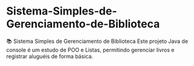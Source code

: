 # Sistema-Simples-de-Gerenciamento-de-Biblioteca
📚 Sistema Simples de Gerenciamento de Biblioteca Este projeto Java de console é um estudo de POO e Listas, permitindo gerenciar livros e registrar aluguéis de forma básica.
